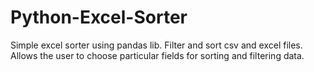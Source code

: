 # Python-Excel-Sorter
Simple excel sorter using pandas lib. Filter and sort csv and excel files. Allows the user to choose particular fields for sorting and filtering data.
